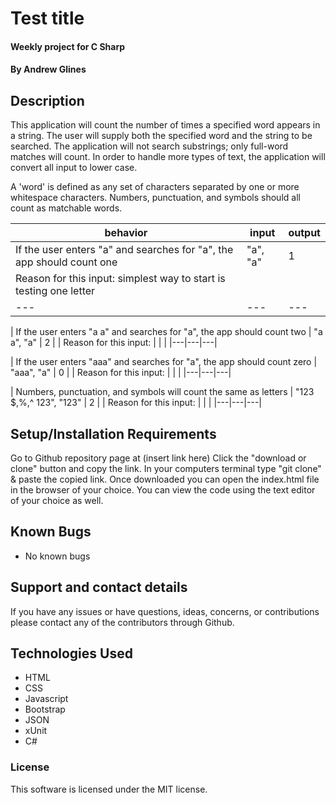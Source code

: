 # Test title

#### Weekly project for C Sharp

#### **By Andrew Glines**

## Description

This application will count the number of times a specified word appears in a string.
The user will supply both the specified word and the string to be searched.
The application will not search substrings; only full-word matches will count.
In order to handle more types of text, the application will convert all input to lower case.

A 'word' is defined as any set of characters separated by one or more whitespace characters.
Numbers, punctuation, and symbols should all count as matchable words.


|  behavior | input  | output  |
|---|---|---|
| If the user enters "a" and searches for "a", the app should count one | "a", "a" | 1 |
| Reason for this input: simplest way to start is testing one letter | | |
|---|---|---|

| If the user enters "a a" and searches for "a", the app should count two | "a a", "a" | 2 |
| Reason for this input:  | | |
|---|---|---|

| If the user enters "aaa" and searches for "a", the app should count zero | "aaa", "a" | 0 |
| Reason for this input:  | | |
|---|---|---|

| Numbers, punctuation, and symbols will count the same as letters | "123 $,%,^ 123", "123" | 2 |
| Reason for this input:  | | |
|---|---|---|




## Setup/Installation Requirements

Go to Github repository page at (insert link here)
Click the "download or clone" button and copy the link.
In your computers terminal type "git clone" & paste the copied link.
Once downloaded you can open the index.html file in the browser of your choice.
You can view the code using the text editor of your choice as well.

## Known Bugs

* No known bugs

## Support and contact details

If you have any issues or have questions, ideas, concerns, or contributions please contact any of the contributors through Github.

## Technologies Used

* HTML
* CSS
* Javascript
* Bootstrap
* JSON
* xUnit
* C#

### License
This software is licensed under the MIT license.
